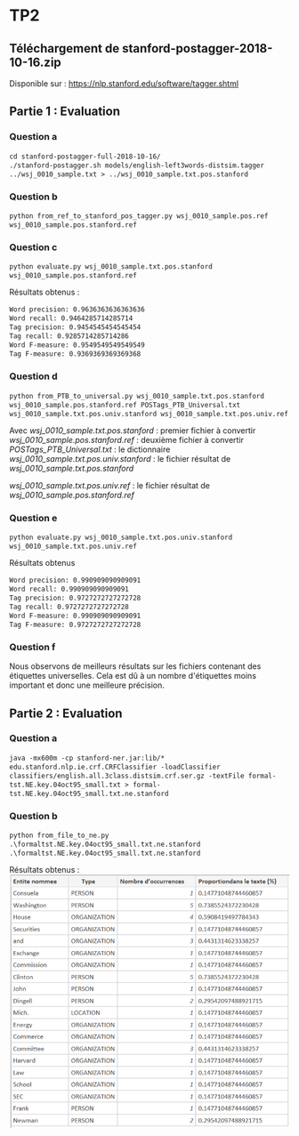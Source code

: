 # TP2

## Téléchargement de stanford-postagger-2018-10-16.zip
Disponible sur : https://nlp.stanford.edu/software/tagger.shtml


## Partie 1 : Evaluation
### Question a
```
cd stanford-postagger-full-2018-10-16/
./stanford-postagger.sh models/english-left3words-distsim.tagger ../wsj_0010_sample.txt > ../wsj_0010_sample.txt.pos.stanford
```

### Question b
```
python from_ref_to_stanford_pos_tagger.py wsj_0010_sample.pos.ref wsj_0010_sample.pos.stanford.ref
```
### Question c
```
python evaluate.py wsj_0010_sample.txt.pos.stanford wsj_0010_sample.pos.stanford.ref
```

Résultats obtenus : 

```
Word precision: 0.9636363636363636
Word recall: 0.9464285714285714
Tag precision: 0.9454545454545454
Tag recall: 0.9285714285714286
Word F-measure: 0.9549549549549549
Tag F-measure: 0.9369369369369368
```

### Question d
```
python from_PTB_to_universal.py wsj_0010_sample.txt.pos.stanford wsj_0010_sample.pos.stanford.ref POSTags_PTB_Universal.txt wsj_0010_sample.txt.pos.univ.stanford wsj_0010_sample.txt.pos.univ.ref
```
Avec *wsj_0010_sample.txt.pos.stanford* : premier fichier à convertir
*wsj_0010_sample.pos.stanford.ref* : deuxième fichier à convertir
*POSTags_PTB_Universal.txt* : le dictionnaire
*wsj_0010_sample.txt.pos.univ.stanford* : le fichier résultat de *wsj_0010_sample.txt.pos.stanford*

*wsj_0010_sample.txt.pos.univ.ref* : le fichier résultat de *wsj_0010_sample.pos.stanford.ref*


### Question e
```
python evaluate.py wsj_0010_sample.txt.pos.univ.stanford wsj_0010_sample.txt.pos.univ.ref
```

Résultats obtenus
```
Word precision: 0.990909090909091
Word recall: 0.990909090909091
Tag precision: 0.9727272727272728
Tag recall: 0.9727272727272728
Word F-measure: 0.990909090909091
Tag F-measure: 0.9727272727272728
```

### Question f

Nous observons de meilleurs résultats sur les fichiers contenant des étiquettes universelles. Cela est dû à un nombre d'étiquettes moins important et donc une meilleure précision.


## Partie 2 : Evaluation

### Question a
```
java -mx600m -cp stanford-ner.jar:lib/* edu.stanford.nlp.ie.crf.CRFClassifier -loadClassifier classifiers/english.all.3class.distsim.crf.ser.gz -textFile formal-tst.NE.key.04oct95_small.txt > formal-tst.NE.key.04oct95_small.txt.ne.stanford
```

### Question b
```
python from_file_to_ne.py .\formaltst.NE.key.04oct95_small.txt.ne.stanford .\formaltst.NE.key.04oct95_small.txt.ne.stanford
```

Résultats obtenus : 
![alt text](./tp2.png)